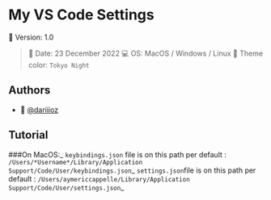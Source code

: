 # My VS Code Settings

📌 Version: 1.0
>📌 Date: 23 December 2022
💻 OS: MacOS / Windows / Linux
>👾 Theme color: `Tokyo Night`

## Authors

- 👤 [@dariiioz](https://www.github.com/dariiioz)

## Tutorial

###On MacOS:_
`keybindings.json` file is on this path per default : `/Users/*Username*/Library/Application Support/Code/User/keybindings.json`_
`settings.json`file is on this path per default : `/Users/aymericcappelle/Library/Application Support/Code/User/settings.json`_


